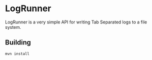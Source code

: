 # LogRunner
LogRunner is a very simple API for writing Tab Separated logs to a file system.

## Building
`mvn install`